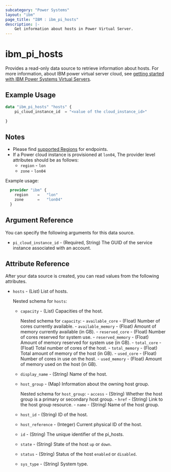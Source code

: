 ```yaml
---
subcategory: "Power Systems"
layout: "ibm"
page_title: "IBM : ibm_pi_hosts"
description: |-
    Get information about hosts in Power Virtual Server.
---
```


# ibm_pi_hosts

Provides a read-only data source to retrieve information about hosts. For more information, about IBM power virtual server cloud, see [getting started with IBM Power Systems Virtual Servers](https://cloud.ibm.com/docs/power-iaas?topic=power-iaas-getting-started).

## Example Usage

```terraform
data "ibm_pi_hosts" "hosts" {
    pi_cloud_instance_id  = "<value of the cloud_instance_id>"
    
}
```

## Notes

- Please find [supported Regions](https://cloud.ibm.com/apidocs/power-cloud#endpoint) for endpoints.
- If a Power cloud instance is provisioned at `lon04`, The provider level attributes should be as follows:
  - `region` - `lon`
  - `zone` - `lon04`
  
Example usage:

  ```terraform
    provider "ibm" {
      region    =   "lon"
      zone      =   "lon04"
    }
  ```

## Argument Reference

You can specify the following arguments for this data source.

- `pi_cloud_instance_id` - (Required, String) The GUID of the service instance associated with an account.
  
## Attribute Reference

After your data source is created, you can read values from the following attributes.

- `hosts` - (List) List of hosts.
  
    Nested schema for `hosts`:
  - `capacity` - (List) Capacities of the host.
  
     Nested schema for `capacity`:
        - `available_core` - (Float) Number of cores currently available.
        - `available_memory` - (Float) Amount of memory currently available (in GB).
        - `reserved_core` - (Float) Number of cores reserved for system use.
        - `reserved_memory` - (Float) Amount of memory reserved for system use (in GB).
        - `total_core` - (Float) Total number of cores of the host.
        - `total_memory` - (Float) Total amount of memory of the host (in GB).
        - `used_core` - (Float) Number of cores in use on the host.
        - `used_memory` - (Float) Amount of memory used on the host (in GB).

  - `display_name` - (String) Name of the host.
  - `host_group` - (Map)  Information about the owning host group.

       Nested schema for `host_group`:
        - `access` - (String) Whether the host group is a primary or secondary host group.
        - `href` - (String) Link to the host group resource.
        - `name` - (String) Name of the host group.
  - `host_id` - (String)  ID of the host.
  - `host_reference` - (Integer) Current physical ID of the host.
  - `id` - (String) The unique identifier of the pi_hosts.
  - `state` - (String) State of the host `up` or `down`.
  - `status` - (String) Status of the host `enabled` or `disabled`.
  - `sys_type` - (String) System type.

